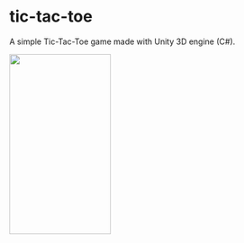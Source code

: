 # tic-tac-toe
A simple Tic-Tac-Toe game made with Unity 3D engine (C#).

<img src="https://raw.githubusercontent.com/kvanonavk/tic-tac-toe/master/Screenshots/victory.jpg" width="180" height="320">
